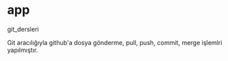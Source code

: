 # app 
git_dersleri


Git aracılığıyla github'a dosya gönderme, pull, push, commit, merge işlemlri yapılmıştır.
